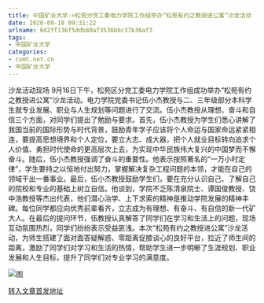 ```yaml
---
title: 中国矿业大学->松苑分党工委电力学院工作组举办“松苑有约之教授进公寓”沙龙活动 | cumt.net.cn
date: 2020-09-18 09:31:22
urlname: 6d2ff13bf5ddb80af3536bbc37b36af3
tags: 
- 中国矿业大学
categories:
- cumt.net.cn
- 中国矿业大学
---
```

沙龙活动现场 9月16日下午，松苑区分党工委电力学院工作组成功举办“松苑有约之教授进公寓”沙龙活动。电力学院党委书记伍小杰教授与二、三年级部分本科学生就专业发展、职业与人生规划等问题进行了交流。伍小杰教授从理想、奋斗和自信三个方面，对同学们提出了勉励与要求。首先，伍小杰教授为学生们悉心讲解了我国当前的国际形势与时代背景，鼓励青年学子应该将个人命运与国家命运紧紧相连，要提高思想境界和个人定位，要立大志、成大器，把个人就业目标转向追求个人价值、勇担时代使命的更高层次上去，为实现中华民族伟大复兴的中国梦而不懈奋斗。随后，伍小杰教授强调了奋斗的重要性。他表示按照著名的“一万小时定律”，学生要持之以恒地付出努力，掌握解决复杂工程问题的本领，才能在自己的领域干出一番事业。最后，伍小杰教授鼓励学生们，要在充分认识自己、了解自己的院校和专业的基础上树立自信。他谈到，学院不乏陈清泉院士、谭国俊教授、饶中浩教授等杰出代表，他们潜心治学、上下求索的精神是推动学院发展的精神丰碑。每位同学都应向优秀前辈看齐，立志成为有理想、有奋斗、有自信的新一代矿大人。在最后的提问环节，伍教授认真解答了同学们在学习和生活上的问题，现场互动氛围热烈，同学们纷纷表示受益匪浅。本次“松苑有约之教授进公寓”沙龙活动，为师生搭建了面对面答疑解惑、零距离促膝谈心的良好平台，拉近了师生间的距离，激励了同学们对学习和生活的热情，帮助学生进一步明晰了生涯规划、职业发展和人生目标，提升了同学们对专业学习的满意度。

![图](http://xwzx.cumt.edu.cn/_upload/article/images/a9/fb/4962447048d9908f3c9462267810/8b1fe547-4ddb-44dd-b04c-d8d459ac0c03.png)

[转入文章首发地址](http://xwzx.cumt.edu.cn/c6/36/c523a575030/page.htm)